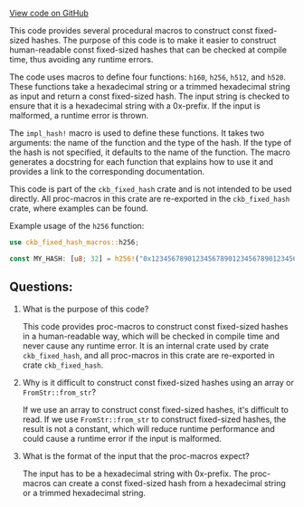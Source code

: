 [View code on GitHub](https://github.com/nervosnetwork/ckb/blob/develop/util/fixed-hash/macros/src/lib.rs)

This code provides several procedural macros to construct const fixed-sized hashes. The purpose of this code is to make it easier to construct human-readable const fixed-sized hashes that can be checked at compile time, thus avoiding any runtime errors.

The code uses macros to define four functions: `h160`, `h256`, `h512`, and `h520`. These functions take a hexadecimal string or a trimmed hexadecimal string as input and return a const fixed-sized hash. The input string is checked to ensure that it is a hexadecimal string with a 0x-prefix. If the input is malformed, a runtime error is thrown.

The `impl_hash!` macro is used to define these functions. It takes two arguments: the name of the function and the type of the hash. If the type of the hash is not specified, it defaults to the name of the function. The macro generates a docstring for each function that explains how to use it and provides a link to the corresponding documentation.

This code is part of the `ckb_fixed_hash` crate and is not intended to be used directly. All proc-macros in this crate are re-exported in the `ckb_fixed_hash` crate, where examples can be found.

Example usage of the `h256` function:

```rust
use ckb_fixed_hash_macros::h256;

const MY_HASH: [u8; 32] = h256!("0x1234567890123456789012345678901234567890123456789012345678901234");
```
## Questions:
 1. What is the purpose of this code?

    This code provides proc-macros to construct const fixed-sized hashes in a human-readable way, which will be checked in compile time and never cause any runtime error. It is an internal crate used by crate `ckb_fixed_hash`, and all proc-macros in this crate are re-exported in crate `ckb_fixed_hash`.

2. Why is it difficult to construct const fixed-sized hashes using an array or `FromStr::from_str`?

    If we use an array to construct const fixed-sized hashes, it's difficult to read. If we use `FromStr::from_str` to construct fixed-sized hashes, the result is not a constant, which will reduce runtime performance and could cause a runtime error if the input is malformed.

3. What is the format of the input that the proc-macros expect?

    The input has to be a hexadecimal string with 0x-prefix. The proc-macros can create a const fixed-sized hash from a hexadecimal string or a trimmed hexadecimal string.
